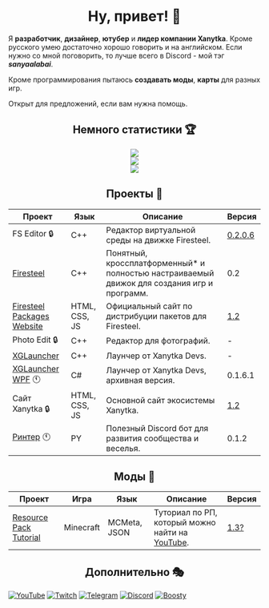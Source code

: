 <h1 align="center">Ну, привет! 👋</h1>
<p>  Я <b>разработчик</b>, <b>дизайнер</b>, <b>ютубер</b> и <b>лидер компании Xanytka</b>. Кроме русского умею достаточно хорошо говорить и на английском. Если нужно со мной поговорить, то лучше всего в Discord - мой тэг <b><i>sanyaalabai</i></b>.</p>
<p>Кроме программирования пытаюсь <b>создавать моды</b>, <b>карты</b> для разных игр.</p>
<p>Открыт для предложений, если вам нужна помощь.</p>

<h2 align="center">Немного статистики 🏆</h2>
<div style="display:flex;flex-direction:column;flex:500px;align-items:center">
  <picture>
    <source
      srcset="https://streak-stats.demolab.com?user=sanyaalabai&theme=dark&locale=ru&hide_border=true"
      media="(prefers-color-scheme: dark)"
    />
    <source
      srcset="https://streak-stats.demolab.com/?user=sanyaalabai&hide_border=true&locale=ru&hide_border=true"
      media="(prefers-color-scheme: light), (prefers-color-scheme: no-preference)"
    />
    <img src="https://streak-stats.demolab.com?user=sanyaalabai&hide_border=true&locale=ru" />
  </picture>
  <picture>
    <source
      srcset="https://github-readme-stats.vercel.app/api?username=sanyaalabai&show_icons=true&title_color=FB8C00&text_color=FEFEFE&icon_color=FB8C00&locale=ru&hide_border=true&bg_color=151515&hide=contribs"
      media="(prefers-color-scheme: dark)"
    />
    <source
      srcset="https://github-readme-stats.vercel.app/api?username=sanyaalabai&show_icons=true&title_color=FB8C00&text_color=151515&icon_color=FB8C00&locale=ru&hide_border=true&hide=contribs"
      media="(prefers-color-scheme: light), (prefers-color-scheme: no-preference)"
    />
    <img src="https://github-readme-stats.vercel.app/api?username=sanyaalabai&show_icons=true&locale=ru&hide=contribs" />
  </picture>
  <picture>
    <source
      srcset="https://readme-jokes.vercel.app/api?hideBorder&bgColor=%23151515&qColor=%23FEFEFE&textColor=%23FEFEFE&aColor=%23FB8C00"
      media="(prefers-color-scheme: dark)"
    />
    <source
      srcset="https://readme-jokes.vercel.app/api?hideBorder&bgColor=%23ffffff&qColor=%23151515&textColor=%23151515&aColor=%23FB8C00"
      media="(prefers-color-scheme: light), (prefers-color-scheme: no-preference)"
    />
    <img src="https://readme-jokes.vercel.app/api?hideBorder&bgColor=%23ffffff&qColor=%23151515&textColor=%23151515&aColor=%23FB8C00" />
  </picture>
</div>

<h2 align="center">Проекты 🥽</h2>

| Проект | Язык | Описание | Версия |
|--------|------|----------|--------|
|FS Editor 🔒|C++|Редактор виртуальной среды на движке Firesteel.|[0.2.0.6](https://xanytka.ru/shared/fse)|
|[Firesteel](https://github.com/xanytka-devs/firesteel)|C++|Понятный, кроссплатформенный* и полностью настраиваемый движок для создания игр и программ.|0.2|
|[Firesteel Packages Website](https://github.com/xanytka-devs/fs-packages-website)|HTML, CSS, JS|Официальный сайт по дистрибуции пакетов для Firesteel.|[1.2](https://xanytka.ru/p/)|
|Photo Edit 🔒|C++|Редактор для фотографий.|-|
|[XGLauncher](https://github.com/xanytka-devs/xglauncher)|C++|Лаунчер от Xanytka Devs.|-|
|[XGLauncher WPF](https://github.com/xanytka-devs/XGLauncher-WPF) 🕚|C#|Лаунчер от Xanytka Devs, архивная версия.|0.1.6.1|
|Сайт Xanytka 🔒|HTML, CSS, JS|Основной сайт экосистемы Xanytka.|[1.2](https://xanytka.ru/)|
|[Ринтер](https://github.com/xanytka-devs/rinter) 🕚|PY|Полезный Discord бот для развития сообщества и веселья.|0.1.2|
<!-- Всё ещё приватные
|[Firesteel Examples](https://github.com/xanytka-devs/fs-examples)|C++|Примеры программ на Firesteel.|-|
|[AudioBump](https://github.com/xanytka-devs/audio-bump)|C++|Библиотека для загрузки аудио файлов.|-|
|[InstallHorizon](https://github.com/xanytka-devs/install-horizion)|C++|Библиотека для создания установщиков ПО.|-|
|[Windowed](https://github.com/xanytka-devs/windowed)|C++|Библиотека для работы с окнами.|-|
|[sidenotes Desktop](https://github.com/xanytka-devs/sidenotes-desktop)|C++|Приложение для более удобных и креативных заметок.|-|
|[sidenotes Web](https://github.com/xanytka-devs/sidenotes-web)|HTML, CSS, JS|Сайт для более удобных и креативных заметок.|-|
-->
<h2 align="center">Моды 🤠</h2>

| Проект | Игра | Язык | Описание | Версия |
|--------|------|------|----------|--------|
|[Resource Pack Tutorial](https://github.com/sanyaalabai/resourcepack-tutorial)|Minecraft|MCMeta, JSON|Туториал по РП, который можно найти на [YouTube](https://youtube.com/playlist?list=PLm8njReuLwnUr9Mk860a0hAKq5bHtfwFv).|[1.3?](https://github.com/sanyaalabai/resourcepack-tutorial/archive/refs/heads/main.zip)|
<!--Позже будет больше... Над остальным я всё ещё работаю, лол :P-->

<h2 align="center">Дополнительно 🎭</h2>
<span>
  <a href="https://www.youtube.com/@sanyaalabai"><img alt="YouTube" src="https://img.shields.io/youtube/channel/subscribers/UCT4zcPJsqBhDcaUaPRflfIg?style=flat&logo=youtube&logoColor=%23fff&label=%D0%9F%D0%BE%D1%81%D0%BC%D0%BE%D1%82%D1%80%D0%B5%D1%82%D1%8C&labelColor=red"></a>
  <a href="https://www.twitch.tv/sanyaalabai"><img alt="Twitch" src="https://img.shields.io/twitch/status/sanyaalabai?style=flat&logo=twitch&logoColor=%23fff&label=%D0%9F%D0%BE%D1%81%D0%BC%D0%BE%D1%82%D1%80%D0%B5%D1%82%D1%8C&labelColor=purple&color=purple"></a>
  <a href="https://t.me/doggyhut"><img alt="Telegram" src="https://img.shields.io/badge/Telegram-%D0%9F%D0%BE%D1%87%D0%B8%D1%82%D0%B0%D1%82%D1%8C-blue?logo=telegram&logoColor=%23fff&link=https%3A%2F%2Ft.me%2Fdoggyhut&label="></a>
  <a href="https://discord.com/invite/5epp9EkPMf"><img alt="Discord" src="https://img.shields.io/discord/635140721908908049?style=flat&logo=discord&logoColor=fff&label="></a>
  <a href="https://boosty.to/doggy.sasha"><img alt="Boosty" src="https://img.shields.io/badge/Boosty-%D0%9F%D0%BE%D0%B4%D0%B4%D0%B5%D1%80%D0%B6%D0%B0%D1%82%D1%8C-orange?logo=boosty&logoColor=%23fff&link=https%3A%2F%2Fboosty.to%2Fdoggy.sasha&label="></a>
</span>
